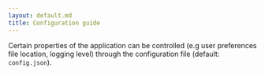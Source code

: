 ```yaml
---
layout: default.md
title: Configuration guide
---
```


Certain properties of the application can be controlled (e.g user preferences file location, logging level) through the configuration file (default: `config.json`).
